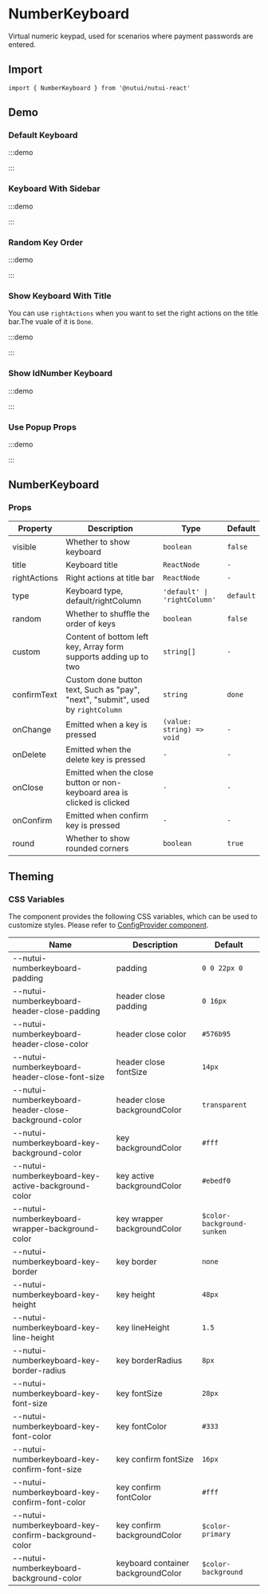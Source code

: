 # NumberKeyboard

Virtual numeric keypad, used for scenarios where payment passwords are entered.

## Import

```tsx
import { NumberKeyboard } from '@nutui/nutui-react'
```

## Demo

### Default Keyboard

:::demo

<CodeBlock src='h5/demo1.tsx'></CodeBlock>

:::

### Keyboard With Sidebar

:::demo

<CodeBlock src='h5/demo2.tsx'></CodeBlock>

:::

### Random Key Order

:::demo

<CodeBlock src='h5/demo3.tsx'></CodeBlock>

:::

### Show Keyboard With Title

You can use `rightActions` when you want to set the right actions on the title bar.The vuale of it is `Done`.

:::demo

<CodeBlock src='h5/demo4.tsx'></CodeBlock>

:::

### Show IdNumber Keyboard

:::demo

<CodeBlock src='h5/demo5.tsx'></CodeBlock>

:::

### Use Popup Props

:::demo

<CodeBlock src='h5/demo6.tsx'></CodeBlock>

:::

## NumberKeyboard

### Props

| Property | Description | Type | Default |
| --- | --- | --- | --- |
| visible | Whether to show keyboard | `boolean` | `false` |
| title | Keyboard title | `ReactNode` | `-` |
| rightActions | Right actions at title bar | `ReactNode` | `-` |
| type | Keyboard type, default/rightColumn | `'default' \| 'rightColumn'` | `default` |
| random | Whether to shuffle the order of keys | `boolean` | `false` |
| custom | Content of bottom left key, Array form supports adding up to two | `string[]` | `-` |
| confirmText | Custom done button text, Such as "pay", "next", "submit", used by `rightColumn` | `string` | `done` |
| onChange | Emitted when a key is pressed | `(value: string) => void` | `-` |
| onDelete | Emitted when the delete key is pressed | `-` | `-` |
| onClose | Emitted when the close button or non-keyboard area is clicked is clicked | `-` | `-` |
| onConfirm | Emitted when confirm key is pressed | `-` | `-` |
| round | Whether to show rounded corners | `boolean` | `true` |

## Theming

### CSS Variables

The component provides the following CSS variables, which can be used to customize styles. Please refer to [ConfigProvider component](#/en-US/component/configprovider).

| Name | Description | Default |
| --- | --- | --- |
| \--nutui-numberkeyboard-padding | padding | `0 0 22px 0` |
| \--nutui-numberkeyboard-header-close-padding | header close padding | `0 16px` |
| \--nutui-numberkeyboard-header-close-color | header close color | `#576b95` |
| \--nutui-numberkeyboard-header-close-font-size | header close fontSize | `14px` |
| \--nutui-numberkeyboard-header-close-background-color | header close backgroundColor | `transparent` |
| \--nutui-numberkeyboard-key-background-color | key backgroundColor | `#fff` |
| \--nutui-numberkeyboard-key-active-background-color | key active backgroundColor | `#ebedf0` |
| \--nutui-numberkeyboard-wrapper-background-color | key wrapper backgroundColor | `$color-background-sunken` |
| \--nutui-numberkeyboard-key-border | key border | `none` |
| \--nutui-numberkeyboard-key-height | key height | `48px` |
| \--nutui-numberkeyboard-key-line-height | key lineHeight | `1.5` |
| \--nutui-numberkeyboard-key-border-radius | key borderRadius | `8px` |
| \--nutui-numberkeyboard-key-font-size | key fontSize | `28px` |
| \--nutui-numberkeyboard-key-font-color | key fontColor | `#333` |
| \--nutui-numberkeyboard-key-confirm-font-size | key confirm fontSize | `16px` |
| \--nutui-numberkeyboard-key-confirm-font-color | key confirm fontColor | `#fff` |
| \--nutui-numberkeyboard-key-confirm-background-color | key confirm backgroundColor | `$color-primary` |
| \--nutui-numberkeyboard-background-color | keyboard container backgroundColor | `$color-background` |
